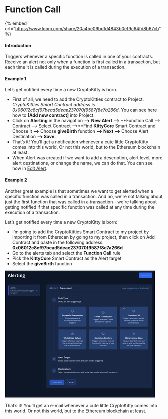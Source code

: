 # Function Call

{% embed url="https://www.loom.com/share/20a4be09bdfd4843b0ef9c64fd8b67cb" %}

#### Introduction

Triggers whenever a specific function is called in one of your contracts. Receive an alert not only when a function is first called in a transaction, but each time it is called during the execution of a transaction.

#### Example 1

Let’s get notified every time a new CryptoKitty is born.

* First of all, we need to add the CryptoKitties contract to Project. _CryptoKitties Smart Contract address is 0x06012c8cf97bead5deae237070f9587f8e7a266d_. You can see here how to **\[Add new contract\]** into Project. 
* Click on **Alerting** in the navigation **—&gt;** **New Alert** **—&gt;** **Function Call —&gt; Contract —&gt; Select Contract —&gt;**Find **KittyCore** Smart Contract and Choose it **—&gt;** Choose **giveBirth** function **—&gt; Next —&gt;** Choose Alert Destination **—&gt; Save.** 
* That’s it! You’ll get a notification whenever a cute little CryptoKitty comes into this world. Or not this world, but to the Ethereum blockchain at least. 
* When Alert was created if we want to add a description, alert level, more alert destinations, or change the name, we can do that. You can see how in [Edit Alert](editing-an-alert.md).

#### Example 2

Another great example is that sometimes we want to get alerted when a specific function was called in a transaction. And no, we're not talking about just the first function that was called in a transaction - we're talking about getting notified if that specific function was called at any time during the execution of a transaction.

Let’s get notified every time a new CryptoKitty is born:

* I’m going to add the CryptoKitties Smart Contract to my project by importing it from Etherscan by going to my project, then click on Add Contract and paste in the following address: **0x06012c8cf97bead5deae237070f9587f8e7a266d** 
* Go to the alerts tab and select the **Function Call** rule
* Pick the **KittyCore** Smart Contract as the Alert target
* Select the **giveBirth** function

![](../../.gitbook/assets/image%20%2859%29.png)

That’s it! You’ll get an e-mail whenever a cute little CryptoKitty comes into this world. Or not this world, but to the Ethereum blockchain at least.

